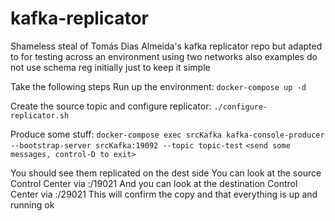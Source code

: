 # kafka-replicator
Shameless steal of Tomás Dias Almeida's kafka replicator repo but adapted to for testing across an environment using two networks
also examples do not use schema reg initially just to keep it simple

Take the following steps
Run up the environment:
`docker-compose up -d`

Create the source topic and configure replicator:
`./configure-replicator.sh`

Produce some stuff:
`docker-compose exec srcKafka kafka-console-producer --bootstrap-server srcKafka:19092 --topic topic-test`
`<send some messages, control-D to exit>`

You should see them replicated on the dest side
You can look at the source Control Center via <ipaddress>:/19021
And you can look at the destination Control Center via <ipaddress>:/29021
This will confirm the copy and that everything is up and running ok


